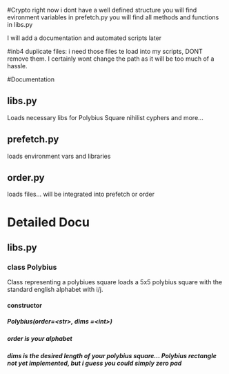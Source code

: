 #Crypto
right now i dont have a well defined structure
you will find evironment variables in prefetch.py
you will find all methods and functions in libs.py

I will add a documentation and automated scripts later

#inb4 duplicate files:
i need those files te load into my scripts, DONT remove them.
I certainly wont change the path as it will be too much of a hassle.

#Documentation

## libs.py
Loads necessary libs for Polybius Square nihilist cyphers and more...
## prefetch.py
loads environment vars and libraries
## order.py 
loads files... will be integrated into prefetch or order

# Detailed Docu
## libs.py
### class Polybius
Class representing a polybiues square
loads a 5x5 polybius square with the standard english alphabet with i/j.
#### constructor
##### Polybius(order=\<str\>, dims =\<int\>)
##### order is your alphabet
##### dims is the desired length of your polybius square... Polybius rectangle not yet implemented, but i guess you could simply zero pad



